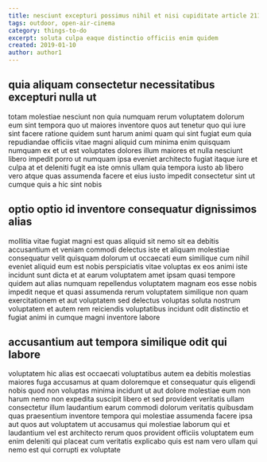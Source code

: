 ```yaml
---
title: nesciunt excepturi possimus nihil et nisi cupiditate article 2116
tags: outdoor, open-air-cinema
category: things-to-do
excerpt: soluta culpa eaque distinctio officiis enim quidem
created: 2019-01-10
author: author1
---
```


## quia aliquam consectetur necessitatibus excepturi nulla ut

totam molestiae nesciunt non quia numquam rerum voluptatem dolorum eum sint tempora quo ut maiores inventore quos aut tenetur quo qui iure sint facere ratione quidem sunt harum animi quam qui sint fugiat eum quia repudiandae officiis vitae magni aliquid cum minima enim quisquam numquam ex et ut est voluptates dolores illum maiores et nulla nesciunt libero impedit porro ut numquam ipsa eveniet architecto fugiat itaque iure et culpa at et deleniti fugit ea iste omnis ullam quia tempora iusto ab libero vero atque quas assumenda facere et eius iusto impedit consectetur sint ut cumque quis a hic sint nobis

## optio optio id inventore consequatur dignissimos alias

mollitia vitae fugiat magni est quas aliquid sit nemo sit ea debitis accusantium et veniam commodi delectus iste et aliquam molestiae consequatur velit quisquam dolorum ut occaecati eum similique cum nihil eveniet aliquid eum est nobis perspiciatis vitae voluptas ex eos animi iste incidunt sunt dicta et at earum voluptatem amet ipsam quasi tempore quidem aut alias numquam repellendus voluptatem magnam eos esse nobis impedit neque et quasi assumenda rerum voluptatem similique non quam exercitationem et aut voluptatem sed delectus voluptas soluta nostrum voluptatem et autem rem reiciendis voluptatibus incidunt odit distinctio et fugiat animi in cumque magni inventore labore

## accusantium aut tempora similique odit qui labore

voluptatem hic alias est occaecati voluptatibus autem ea debitis molestias maiores fuga accusamus at quam doloremque et consequatur quis eligendi nobis quod non voluptas minima incidunt ut aut dolore molestiae eum non harum nemo non expedita suscipit libero et sed provident veritatis ullam consectetur illum laudantium earum commodi dolorum veritatis quibusdam quas praesentium inventore tempora qui molestiae assumenda facere ipsa aut quos aut voluptatem ut accusamus qui molestiae laborum qui et laudantium vel est architecto rerum quos provident officiis voluptatem eum enim deleniti qui placeat cum veritatis explicabo quis est nam vero ullam qui nemo est qui corrupti ex voluptate
